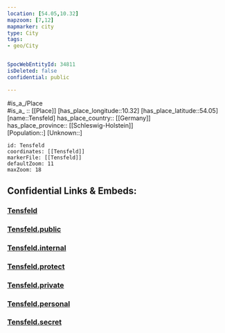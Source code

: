 ```yaml
---
location: [54.05,10.32] 
mapzoom: [7,12] 
mapmarker: city 
type: City
tags:
- geo/City


SpocWebEntityId: 34811
isDeleted: false
confidential: public

---
```

#is_a_/Place  
#is_a_ :: [[Place]] 
[has_place_longitude::10.32] 
[has_place_latitude::54.05] 
[name::Tensfeld] 
has_place_country:: [[Germany]]  
has_place_province:: [[Schleswig-Holstein]]  
[Population::] 
[Unknown::] 


```leaflet
id: Tensfeld
coordinates: [[Tensfeld]] 
markerFile: [[Tensfeld]] 
defaultZoom: 11 
maxZoom: 18
```


## Confidential Links & Embeds: 

### [Tensfeld](/_Standards/Earth/Continent/Europe/Europe~Central/Germany/Germany~West/Schleswig-Holstein/counties~SH/Segeberg/cities~Segeberg/Bornhöved/boroughs~Bornhöved/Tensfeld.md) 

### [Tensfeld.public](/_public/Earth/Continent/Europe/Europe~Central/Germany/Germany~West/Schleswig-Holstein/counties~SH/Segeberg/cities~Segeberg/Bornhöved/boroughs~Bornhöved/Tensfeld.public.md) 

### [Tensfeld.internal](/_internal/Earth/Continent/Europe/Europe~Central/Germany/Germany~West/Schleswig-Holstein/counties~SH/Segeberg/cities~Segeberg/Bornhöved/boroughs~Bornhöved/Tensfeld.internal.md) 

### [Tensfeld.protect](/_protect/Earth/Continent/Europe/Europe~Central/Germany/Germany~West/Schleswig-Holstein/counties~SH/Segeberg/cities~Segeberg/Bornhöved/boroughs~Bornhöved/Tensfeld.protect.md) 

### [Tensfeld.private](/_private/Earth/Continent/Europe/Europe~Central/Germany/Germany~West/Schleswig-Holstein/counties~SH/Segeberg/cities~Segeberg/Bornhöved/boroughs~Bornhöved/Tensfeld.private.md) 

### [Tensfeld.personal](/_personal/Earth/Continent/Europe/Europe~Central/Germany/Germany~West/Schleswig-Holstein/counties~SH/Segeberg/cities~Segeberg/Bornhöved/boroughs~Bornhöved/Tensfeld.personal.md) 

### [Tensfeld.secret](/_secret/Earth/Continent/Europe/Europe~Central/Germany/Germany~West/Schleswig-Holstein/counties~SH/Segeberg/cities~Segeberg/Bornhöved/boroughs~Bornhöved/Tensfeld.secret.md)

